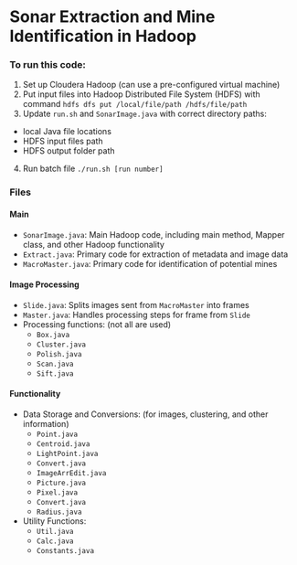# Sonar Extraction and Mine Identification in Hadoop

### To run this code: 
1. Set up Cloudera Hadoop (can use a pre-configured virtual machine)
2. Put input files into Hadoop Distributed File System (HDFS) with command `hdfs dfs put /local/file/path /hdfs/file/path`
3. Update `run.sh` and `SonarImage.java` with correct directory paths:
  - local Java file locations
  - HDFS input files path
  - HDFS output folder path
4. Run batch file `./run.sh [run number]`

### Files
#### Main
- `SonarImage.java`: Main Hadoop code, including main method, Mapper class, and other Hadoop functionality
- `Extract.java`: Primary code for extraction of metadata and image data
- `MacroMaster.java`: Primary code for identification of potential mines

#### Image Processing
- `Slide.java`: Splits images sent from `MacroMaster` into frames
- `Master.java`: Handles processing steps for frame from `Slide`
- Processing functions: (not all are used)
  - `Box.java`
  - `Cluster.java`
  - `Polish.java`
  - `Scan.java`
  - `Sift.java`

#### Functionality
- Data Storage and Conversions: (for images, clustering, and other information)
  - `Point.java`
  - `Centroid.java`
  - `LightPoint.java`
  - `Convert.java`
  - `ImageArrEdit.java`
  - `Picture.java`
  - `Pixel.java`
  - `Convert.java`
  - `Radius.java`
- Utility Functions:
  - `Util.java`
  - `Calc.java`
  - `Constants.java`
  
